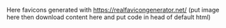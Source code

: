 Here favicons generated with https://realfavicongenerator.net/ (put image here then download content here and put code in head of default html)
